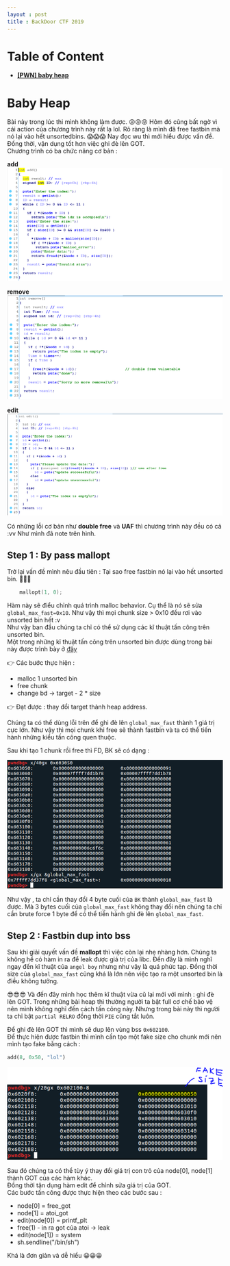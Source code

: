```yaml
---
layout : post
title : BackDoor CTF 2019 
---   
```


# Table of Content 
 - [**[PWN] baby heap**](#wu2)  



<a name="wu2">  
</a>   

# Baby Heap

Bài này trong lúc thi mình không làm được. 😝😝😝 Hôm đó cũng bất ngờ vì cái action của chương trình này rất lạ lol.  Rõ ràng là mình đã free fastbin mà nó lại vào hết unsortedbins. 😱😱😱 Nay đọc wu thì mới hiểu được vấn đề. Đồng thời, vận dụng tốt hơn việc ghi đè lên GOT.  
Chương trình có ba chức năng cơ bản :   

**add**  
![](/Pwnable/ctf/BackDoor/babyheap/hinh1.PNG)   


**remove**   
![](/Pwnable/ctf/BackDoor/babyheap/hinh2.PNG)    

**edit**   
![](/Pwnable/ctf/BackDoor/babyheap/hinh3.PNG)   

Có những lỗi cơ bản như **double free** và **UAF** thì chương trình này đều có cả :vv Như mình đã note trên hình.    

## Step 1 : By pass mallopt   
Trở lại vấn đề mình nêu đầu tiên : Tại sao free fastbin nó lại vào hết unsorted bin. 😬😬😬   

```c
    mallopt(1, 0);  
```  
Hàm này sẽ điểu chỉnh quá trình malloc behavior. Cụ thể là nó sẽ sửa ```global_max_fast=0x10```. Như vậy thì mọi chunk size > 0x10 đều rơi vào unsorted bin hết :v  
Như vậy ban đầu chúng ta chỉ có thể sử dụng các kĩ thuật tấn công trên unsorted bin.   
Một trong những kĩ thuật tấn công trên unsorted bin được dùng trong bài này được trình bày ở [đây](https://github.com/shellphish/how2heap/blob/master/glibc_2.26/unsorted_bin_attack.c)   

👉 Các bước thực hiện : 
  - malloc 1 unsorted bin 
  - free chunk 
  - change bd -> target - 2 * size 

👉 Đạt được : thay đổi target thành heap address.   

Chúng ta có thể dùng lỗi trên để ghi đè lên ```global_max_fast``` thành 1 giá trị cực lớn. Như vậy thì mọi chunk khi free sẽ thành fastbin và ta có thể tiến hành những kiểu tấn công quen thuộc.   

Sau khi tạo 1 chunk rồi free thì FD, BK sẽ có dạng :    

![](/Pwnable/ctf/BackDoor/babyheap/hinh5.PNG)    

Như vậy , ta chỉ cần thay đổi 4 byte cuối của ```BK``` thành ```global_max_fast``` là được. Mà 3 bytes cuối của ```global_max_fast``` không thay đổi nên chúng ta chỉ cần brute force 1 byte để có thể tiến hành ghi đè lên ```global_max_fast```.  

## Step 2 : Fastbin dup into bss   
Sau khi giải quyết vấn đề **mallopt** thì việc còn lại nhẹ nhàng hơn.  Chúng ta không hề có hàm in ra để leak được giá trị của libc. Đến đây là mình nghĩ ngay đến kĩ thuật của ```angel boy``` nhưng như vậy là quá phức tạp. Đồng thời size của ```global_max_fast``` cũng khá là lớn nên việc tạo ra một unsorted bin là điều không tưởng.   

😎😎😎 Và đến đây mình học thêm kĩ thuật vừa cũ lại mới với mình : ghi đè lên GOT. Trong những bài heap thì thường người ta bật full cơ chế bảo vệ nên mình không nghĩ đến cách tấn công này. Nhưng trong bài này thì người ta chỉ bật ```partial RELRO``` đồng thời ```PIE``` cũng tắt luôn.    

Để ghi đè lên GOT thì mình sẽ dup lên vùng bss ```0x602100```.   
Để thực hiện được fastbin thì mình cần tạo một fake size cho chunk mới nên mình tạo fake bằng cách :  

```python
add(8, 0x50, "lol") 
```  

![](/Pwnable/ctf/BackDoor/babyheap/hinh4.PNG)  

Sau đó chúng ta có thể tùy ý thay đổi giá trị con trỏ của node[0], node[1] thành GOT của các hàm khác.  
Đồng thời tận dụng hàm edit để chỉnh sửa giá trị của GOT.  
Các bước tấn công được thực hiện theo các bước sau :  
   - node[0] = free_got 
   - node[1] = atoi_got 
   - edit(node[0]) = printf_plt 
   - free(1)  - in ra got của atoi -> leak 
   - edit(node[1]) = system 
   - sh.sendline("/bin/sh") 

Khá là đơn giản và dễ hiểu 😀😀😀    





